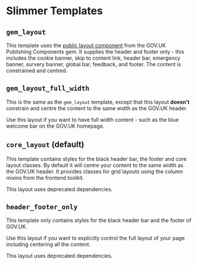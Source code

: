 # Slimmer Templates

## `gem_layout`

This template uses the [public layout component] from the GOV.UK Publishing Components gem. It supplies the header and footer only - this includes the cookie banner, skip to content link, header bar, emergency banner, survery banner, global bar, feedback, and footer. The content is constrained and centred.

## `gem_layout_full_width`

This is the same as the `gem_layout` template, except that this layout **doesn't** constrain and centre the content to the same width as the GOV.UK header.

Use this layout if you want to have full width content - such as the blue welcome bar on the GOV.UK homepage.

## `core_layout` (default)

This template contains styles for the black header bar, the footer and core layout classes. By default it will centre your content to the same width as the GOV.UK header. It provides classes for grid layouts using the column mixins from the frontend toolkit.

This layout uses deprecated dependencies.

## `header_footer_only`

This template only contains styles for the black header bar and the footer of GOV.UK.

Use this layout if you want to explicitly control the full layout of your page including centering all the content.

This layout uses deprecated dependencies.

[public layout component]: https://components.publishing.service.gov.uk/component-guide/layout_for_public
